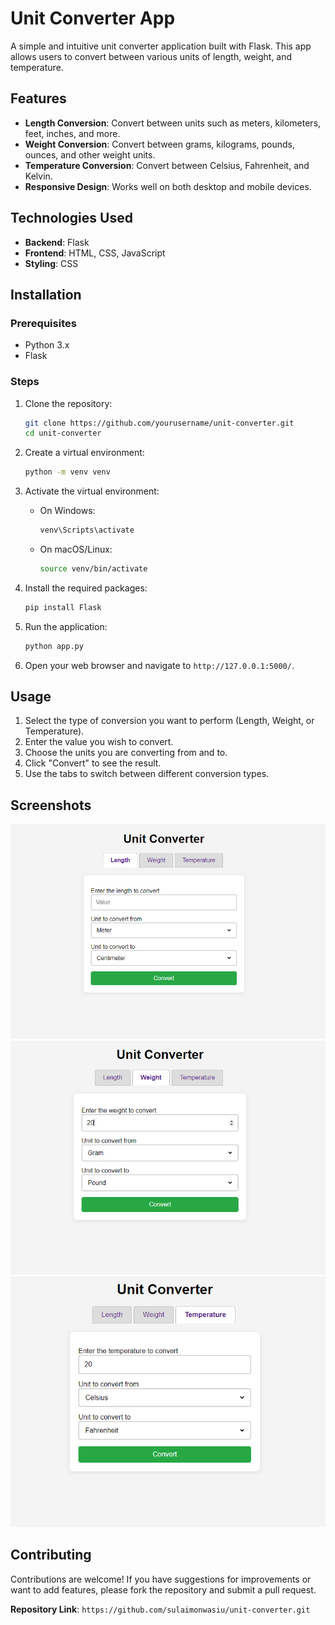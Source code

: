 # Unit Converter App

A simple and intuitive unit converter application built with Flask. This app allows users to convert between various units of length, weight, and temperature.

## Features

- **Length Conversion**: Convert between units such as meters, kilometers, feet, inches, and more.
- **Weight Conversion**: Convert between grams, kilograms, pounds, ounces, and other weight units.
- **Temperature Conversion**: Convert between Celsius, Fahrenheit, and Kelvin.
- **Responsive Design**: Works well on both desktop and mobile devices.

## Technologies Used

- **Backend**: Flask
- **Frontend**: HTML, CSS, JavaScript
- **Styling**: CSS

## Installation

### Prerequisites

- Python 3.x
- Flask

### Steps

1. Clone the repository:

   ```bash
   git clone https://github.com/yourusername/unit-converter.git
   cd unit-converter
   ```

2. Create a virtual environment:

   ```bash
   python -m venv venv
   ```

3. Activate the virtual environment:

   - On Windows:

     ```bash
     venv\Scripts\activate
     ```

   - On macOS/Linux:

     ```bash
     source venv/bin/activate
     ```

4. Install the required packages:

   ```bash
   pip install Flask
   ```

5. Run the application:

   ```bash
   python app.py
   ```

6. Open your web browser and navigate to `http://127.0.0.1:5000/`.

## Usage

1. Select the type of conversion you want to perform (Length, Weight, or Temperature).
2. Enter the value you wish to convert.
3. Choose the units you are converting from and to.
4. Click "Convert" to see the result.
5. Use the tabs to switch between different conversion types.

## Screenshots

![Length Conversion](/screenshots/length.PNG?raw=true)
![Weight Conversion](/screenshots/weight.PNG?raw=true)
![Temperature Conversion](/screenshots/temperature.PNG?raw=true)

## Contributing
Contributions are welcome! If you have suggestions for improvements or want to add features, please fork the repository and submit a pull request.

**Repository Link**:
`https://github.com/sulaimonwasiu/unit-converter.git`

